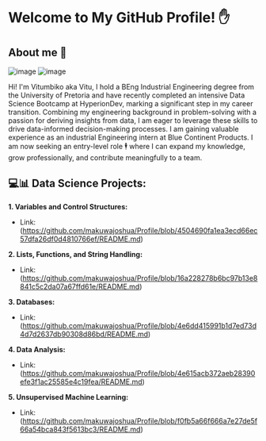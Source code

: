 # Welcome to My GitHub Profile! ✋

## About me 🦾
![image](https://github.com/user-attachments/assets/e4c13522-9925-4f0d-8995-1bc82c91f2d8) ![image](https://github.com/user-attachments/assets/c40dca17-cfec-4d39-a1a4-c4961974c646)

Hi! I'm Vitumbiko aka Vitu, I hold a BEng Industrial Engineering degree from the University of Pretoria and have recently completed an intensive Data Science Bootcamp at HyperionDev, marking a significant step in my career transition. Combining my engineering background in problem-solving with a passion for deriving insights from data, I am eager to leverage these skills to drive data-informed decision-making processes. I am gaining valuable experience as an industrial Engineering intern at Blue Continent Products. I am now seeking an entry-level role 🕴️ where I can expand my knowledge, grow professionally, and contribute meaningfully to a team.

## 💻📊 Data Science Projects:

**1. Variables and Control Structures:**
* Link: (https://github.com/makuwajoshua/Profile/blob/4504690fa1ea3ecd66ec57dfa26df0d4810766ef/README.md)

**2. Lists, Functions, and String Handling:**

* Link: (https://github.com/makuwajoshua/Profile/blob/16a228278b6bc97b13e8841c5c2da07a67ffd61e/README.md)

**3. Databases:**
* Link: (https://github.com/makuwajoshua/Profile/blob/4e6dd415991b1d7ed73d4d7d2637db90308d86bd/README.md)

**4. Data Analysis:**
* Link: (https://github.com/makuwajoshua/Profile/blob/4e615acb372aeb28390efe3f1ac25585e4c19fea/README.md)

**5. Unsupervised Machine Learning:**
* Link: (https://github.com/makuwajoshua/Profile/blob/f0fb5a66f666a7e27de5f66a54bca843f5613bc3/README.md)

